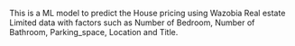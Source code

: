 This is a ML model to predict the House pricing using Wazobia Real estate Limited data with factors such as Number of Bedroom, Number of Bathroom, Parking_space, Location and Title.
